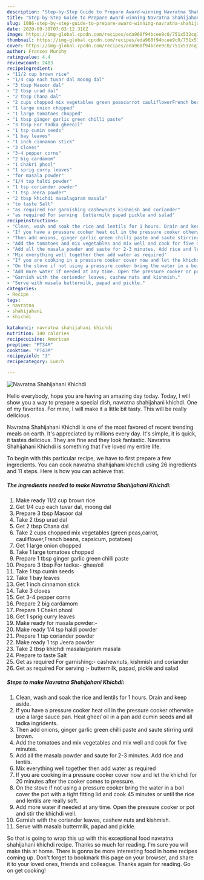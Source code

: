 ```yaml
---
description: "Step-by-Step Guide to Prepare Award-winning Navratna Shahijahani Khichdi"
title: "Step-by-Step Guide to Prepare Award-winning Navratna Shahijahani Khichdi"
slug: 1086-step-by-step-guide-to-prepare-award-winning-navratna-shahijahani-khichdi
date: 2020-09-30T07:03:12.316Z
image: https://img-global.cpcdn.com/recipes/eda960f94bcee9c0/751x532cq70/navratna-shahijahani-khichdi-recipe-main-photo.jpg
thumbnail: https://img-global.cpcdn.com/recipes/eda960f94bcee9c0/751x532cq70/navratna-shahijahani-khichdi-recipe-main-photo.jpg
cover: https://img-global.cpcdn.com/recipes/eda960f94bcee9c0/751x532cq70/navratna-shahijahani-khichdi-recipe-main-photo.jpg
author: Frances Murphy
ratingvalue: 4.4
reviewcount: 2483
recipeingredient:
- "11/2 cup brown rice"
- "1/4 cup each tuvar dal moong dal"
- "3 tbsp Masoor dal"
- "2 tbsp urad dal"
- "2 tbsp Chana dal"
- "2 cups chopped mix vegetables green peascarrot cauliflowerFrench beans capsicum potatoes"
- "1 large onion chopped"
- "1 large tomatoes chopped"
- "1 tbsp ginger garlic green chilli paste"
- "3 tbsp For tadka gheeoil"
- "1 tsp cumin seeds"
- "1 bay leaves"
- "1 inch cinnamon stick"
- "3 cloves"
- "3-4 pepper corns"
- "2 big cardamom"
- "1 Chakri phool"
- "1 sprig curry leaves"
- "for masala powder"
- "1/4 tsp haldi powder"
- "1 tsp coriander powder"
- "1 tsp Jeera powder"
- "2 tbsp khichdi masalagaram masala"
- "to taste Salt"
- "as required For garnishing cashewnuts kishmish and coriander"
- "as required For serving  buttermilk papad pickle and salad"
recipeinstructions:
- "Clean, wash and soak the rice and lentils for 1 hours. Drain and keep aside."
- "If you have a pressure cooker heat oil in the pressure cooker otherwise use a large sauce pan. Heat ghee/ oil in a pan add cumin seeds and all tadka ingridents."
- "Then add onions, ginger garlic green chilli paste and saute stirring until brown."
- "Add the tomatoes and mix vegetables and mix well and cook for five minutes."
- "Add all the masala powder and saute for 2-3 minutes. Add rice and lentils."
- "Mix everything well together then add water as required"
- "If you are cooking in a pressure cooker cover now and let the khichdi for 20 minutes after the cooker comes to pressure."
- "On the stove if not using a pressure cooker bring the water in a boil cover the pot with a tight fitting lid and cook 45 minutes or until the rice and lentils are really soft."
- "Add more water if needed at any time. Open the pressure cooker or pot and stir the khichdi well."
- "Garnish with the coriander leaves, cashew nuts and kishmish."
- "Serve with masala buttermilk, papad and pickle."
categories:
- Recipe
tags:
- navratna
- shahijahani
- khichdi

katakunci: navratna shahijahani khichdi 
nutrition: 140 calories
recipecuisine: American
preptime: "PT34M"
cooktime: "PT43M"
recipeyield: "3"
recipecategory: Lunch

---
```



![Navratna Shahijahani Khichdi](https://img-global.cpcdn.com/recipes/eda960f94bcee9c0/751x532cq70/navratna-shahijahani-khichdi-recipe-main-photo.jpg)

Hello everybody, hope you are having an amazing day today. Today, I will show you a way to prepare a special dish, navratna shahijahani khichdi. One of my favorites. For mine, I will make it a little bit tasty. This will be really delicious.



Navratna Shahijahani Khichdi is one of the most favored of recent trending meals on earth. It's appreciated by millions every day. It's simple, it is quick, it tastes delicious. They are fine and they look fantastic. Navratna Shahijahani Khichdi is something that I've loved my entire life.


To begin with this particular recipe, we have to first prepare a few ingredients. You can cook navratna shahijahani khichdi using 26 ingredients and 11 steps. Here is how you can achieve that.

<!--inarticleads1-->

##### The ingredients needed to make Navratna Shahijahani Khichdi:

1. Make ready 11/2 cup brown rice
1. Get 1/4 cup each tuvar dal, moong dal
1. Prepare 3 tbsp Masoor dal
1. Take 2 tbsp urad dal
1. Get 2 tbsp Chana dal
1. Take 2 cups chopped mix vegetables (green peas,carrot, cauliflower,French beans, capsicum, potatoes)
1. Get 1 large onion chopped
1. Take 1 large tomatoes chopped
1. Prepare 1 tbsp ginger garlic green chilli paste
1. Prepare 3 tbsp For tadka:- ghee/oil
1. Take 1 tsp cumin seeds
1. Take 1 bay leaves
1. Get 1 inch cinnamon stick
1. Take 3 cloves
1. Get 3-4 pepper corns
1. Prepare 2 big cardamom
1. Prepare 1 Chakri phool
1. Get 1 sprig curry leaves
1. Make ready for masala powder:-
1. Make ready 1/4 tsp haldi powder
1. Prepare 1 tsp coriander powder
1. Make ready 1 tsp Jeera powder
1. Take 2 tbsp khichdi masala/garam masala
1. Prepare to taste Salt
1. Get as required For garnishing:- cashewnuts, kishmish and coriander
1. Get as required For serving :- buttermilk, papad, pickle and salad




<!--inarticleads2-->

##### Steps to make Navratna Shahijahani Khichdi:

1. Clean, wash and soak the rice and lentils for 1 hours. Drain and keep aside.
1. If you have a pressure cooker heat oil in the pressure cooker otherwise use a large sauce pan. Heat ghee/ oil in a pan add cumin seeds and all tadka ingridents.
1. Then add onions, ginger garlic green chilli paste and saute stirring until brown.
1. Add the tomatoes and mix vegetables and mix well and cook for five minutes.
1. Add all the masala powder and saute for 2-3 minutes. Add rice and lentils.
1. Mix everything well together then add water as required
1. If you are cooking in a pressure cooker cover now and let the khichdi for 20 minutes after the cooker comes to pressure.
1. On the stove if not using a pressure cooker bring the water in a boil cover the pot with a tight fitting lid and cook 45 minutes or until the rice and lentils are really soft.
1. Add more water if needed at any time. Open the pressure cooker or pot and stir the khichdi well.
1. Garnish with the coriander leaves, cashew nuts and kishmish.
1. Serve with masala buttermilk, papad and pickle.




So that is going to wrap this up with this exceptional food navratna shahijahani khichdi recipe. Thanks so much for reading. I'm sure you will make this at home. There is gonna be more interesting food in home recipes coming up. Don't forget to bookmark this page on your browser, and share it to your loved ones, friends and colleague. Thanks again for reading. Go on get cooking!
